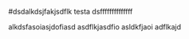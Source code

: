 #dsdalkdsjfakjsdflk testa
dsffffffffffffff


alkdsfasoiasjdofiasd
asdflkjasdfio
asldkfjaoi
adflkajd
